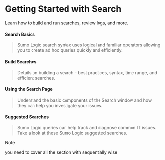 # Getting Started with Search
Learn how to build and run searches, review logs, and more.
#### Search Basics
> Sumo Logic search syntax uses logical and familiar operators allowing you to create ad hoc queries quickly and efficiently.

#### Build Searches
> Details on building a search - best practices, syntax, time range, and efficient searches.

#### Using the Search Page
> Understand the basic components of the Search window and how they can help you investigate your issues.

#### Suggested Searches
> Sumo Logic queries can help track and diagnose common IT issues. Take a look at these Sumo Logic suggested searches.


> [!NOTE]
> you need to cover all the section with sequentially wise
